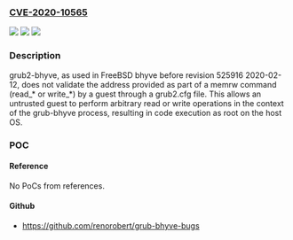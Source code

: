 ### [CVE-2020-10565](https://cve.mitre.org/cgi-bin/cvename.cgi?name=CVE-2020-10565)
![](https://img.shields.io/static/v1?label=Product&message=n%2Fa&color=blue)
![](https://img.shields.io/static/v1?label=Version&message=n%2Fa&color=blue)
![](https://img.shields.io/static/v1?label=Vulnerability&message=n%2Fa&color=brighgreen)

### Description

grub2-bhyve, as used in FreeBSD bhyve before revision 525916 2020-02-12, does not validate the address provided as part of a memrw command (read_* or write_*) by a guest through a grub2.cfg file. This allows an untrusted guest to perform arbitrary read or write operations in the context of the grub-bhyve process, resulting in code execution as root on the host OS.

### POC

#### Reference
No PoCs from references.

#### Github
- https://github.com/renorobert/grub-bhyve-bugs

